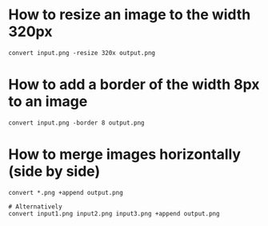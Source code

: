 # How to resize an image to the width 320px
```shell
convert input.png -resize 320x output.png
```

# How to add a border of the width 8px to an image
```shell
convert input.png -border 8 output.png
```

# How to merge images horizontally (side by side)
```shell
convert *.png +append output.png

# Alternatively
convert input1.png input2.png input3.png +append output.png
```
